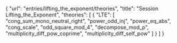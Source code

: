 {
    "url": "entries/lifting_the_exponent/theories",
    "title": "Session Lifting_the_Exponent",
    "theories": [
        {
            "LTE": [
                "cong_sum_mono_neutral_right",
                "power_odd_inj",
                "power_eq_abs",
                "cong_scale",
                "odd_square_mod_4",
                "decompose_mod_p",
                "multiplicity_diff_pow_coprime",
                "multiplicity_diff_self_pow"
            ]
        }
    ]
}